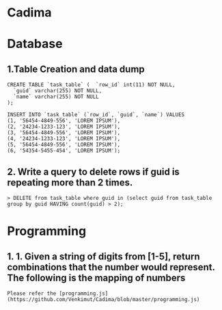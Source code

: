 # Cadima


# Database

## 1.Table Creation and data dump 
```
CREATE TABLE `task_table` (  `row_id` int(11) NOT NULL,
  `guid` varchar(255) NOT NULL,
  `name` varchar(255) NOT NULL
);

INSERT INTO `task_table` (`row_id`, `guid`, `name`) VALUES
(1, '56454-4849-556', 'LOREM IPSUM'),
(2, '24234-1233-123', 'LOREM IPSUM'),
(3, '56454-4849-556', 'LOREM IPSUM'),
(4, '24234-1233-123', 'LOREM IPSUM'),
(5, '56454-4849-556', 'LOREM IPSUM'),
(6, '54354-5455-454', 'LOREM IPSUM');
```

## 2.	Write a query to delete rows if guid is repeating more than 2 times.
```
> DELETE from task_table where guid in (select guid from task_table group by guid HAVING count(guid) > 2);
```

# Programming

## 1. 1.	Given a string of digits from [1-5], return combinations that the number would represent. The following is the mapping of numbers 
```
Please refer the [programming.js](https://github.com/Venkimut/Cadima/blob/master/programming.js)
```
